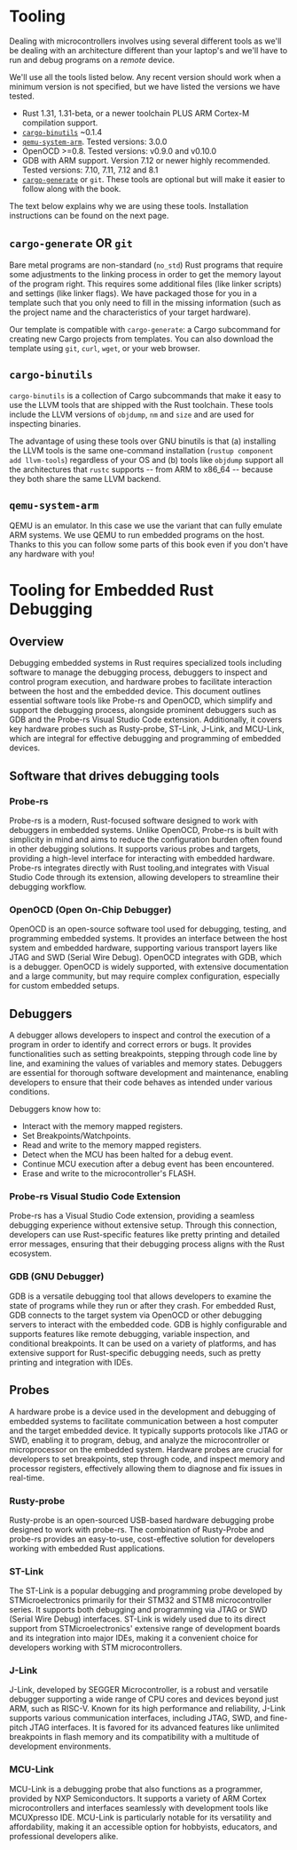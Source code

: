 # Tooling

Dealing with microcontrollers involves using several different tools as we'll be
dealing with an architecture different than your laptop's and we'll have to run
and debug programs on a *remote* device.

We'll use all the tools listed below. Any recent version should work when a
minimum version is not specified, but we have listed the versions we have
tested.

- Rust 1.31, 1.31-beta, or a newer toolchain PLUS ARM Cortex-M compilation
  support.
- [`cargo-binutils`](https://github.com/rust-embedded/cargo-binutils) ~0.1.4
- [`qemu-system-arm`](https://www.qemu.org/). Tested versions: 3.0.0
- OpenOCD >=0.8. Tested versions: v0.9.0 and v0.10.0
- GDB with ARM support. Version 7.12 or newer highly recommended. Tested
  versions: 7.10, 7.11, 7.12 and 8.1
- [`cargo-generate`](https://github.com/ashleygwilliams/cargo-generate) or `git`.
  These tools are optional but will make it easier to follow along with the book.

The text below explains why we are using these tools. Installation instructions
can be found on the next page.

## `cargo-generate` OR `git`

Bare metal programs are non-standard (`no_std`) Rust programs that require some
adjustments to the linking process in order to get the memory layout of the program
right. This requires some additional files (like linker scripts) and 
settings (like linker flags). We have packaged those for you in a template
such that you only need to fill in the missing information (such as the project name and the
characteristics of your target hardware).

Our template is compatible with `cargo-generate`: a Cargo subcommand for
creating new Cargo projects from templates. You can also download the
template using `git`, `curl`, `wget`, or your web browser.

## `cargo-binutils`

`cargo-binutils` is a collection of Cargo subcommands that make it easy to use
the LLVM tools that are shipped with the Rust toolchain. These tools include the
LLVM versions of `objdump`, `nm` and `size` and are used for inspecting
binaries.

The advantage of using these tools over GNU binutils is that (a) installing the
LLVM tools is the same one-command installation (`rustup component add
llvm-tools`) regardless of your OS and (b) tools like `objdump` support
all the architectures that `rustc` supports -- from ARM to x86_64 -- because
they both share the same LLVM backend.

## `qemu-system-arm`

QEMU is an emulator. In this case we use the variant that can fully emulate ARM
systems. We use QEMU to run embedded programs on the host. Thanks to this you
can follow some parts of this book even if you don't have any hardware with you!

# Tooling for Embedded Rust Debugging

## Overview

Debugging embedded systems in Rust requires specialized tools including software to manage the debugging process, debuggers to inspect and control program execution, and hardware probes to facilitate interaction between the host and the embedded device. This document outlines essential software tools like Probe-rs and OpenOCD, which simplify and support the debugging process, alongside prominent debuggers such as GDB and the Probe-rs Visual Studio Code extension. Additionally, it covers key hardware probes such as Rusty-probe, ST-Link, J-Link, and MCU-Link, which are integral for effective debugging and programming of embedded devices.

## Software that drives debugging tools

### Probe-rs

Probe-rs is a modern, Rust-focused software designed to work with debuggers in embedded systems. Unlike OpenOCD, Probe-rs is built with simplicity in mind and aims to reduce the configuration burden often found in other debugging solutions. It supports various probes and targets, providing a high-level interface for interacting with embedded hardware. Probe-rs integrates directly with Rust tooling,and integrates with Visual Studio Code through its extension, allowing developers to streamline their debugging workflow.


### OpenOCD (Open On-Chip Debugger)

OpenOCD is an open-source software tool used for debugging, testing, and programming embedded systems. It provides an interface between the host system and embedded hardware, supporting various transport layers like JTAG and SWD (Serial Wire Debug). OpenOCD integrates with GDB, which is a debugger. OpenOCD is widely supported, with extensive documentation and a large community, but may require complex configuration, especially for custom embedded setups.

## Debuggers

A debugger allows developers to inspect and control the execution of a program in order to identify and correct errors or bugs. It provides functionalities such as setting breakpoints, stepping through code line by line, and examining the values of variables and memory states. Debuggers are essential for thorough software development and maintenance, enabling developers to ensure that their code behaves as intended under various conditions.

Debuggers know how to:
 * Interact with the memory mapped registers. 
 * Set Breakpoints/Watchpoints.
 * Read and write to the memory mapped registers.
 * Detect when the MCU has been halted for a debug event.
 * Continue MCU execution after a debug event has been encountered.
 * Erase and write to the microcontroller's FLASH.

### Probe-rs Visual Studio Code Extension

Probe-rs has a Visual Studio Code extension, providing a seamless debugging experience without extensive setup. Through this connection, developers can use Rust-specific features like pretty printing and detailed error messages, ensuring that their debugging process aligns with the Rust ecosystem. 

### GDB (GNU Debugger) 

GDB is a versatile debugging tool that allows developers to examine the state of programs while they run or after they crash. For embedded Rust, GDB connects to the target system via OpenOCD or other debugging servers to interact with the embedded code. GDB is highly configurable and supports features like remote debugging, variable inspection, and conditional breakpoints. It can be used on a variety of platforms, and has extensive support for Rust-specific debugging needs, such as pretty printing and integration with IDEs.


## Probes

A hardware probe is a device used in the development and debugging of embedded systems to facilitate communication between a host computer and the target embedded device. It typically supports protocols like JTAG or SWD, enabling it to program, debug, and analyze the microcontroller or microprocessor on the embedded system. Hardware probes are crucial for developers to set breakpoints, step through code, and inspect memory and processor registers, effectively allowing them to diagnose and fix issues in real-time.

### Rusty-probe

Rusty-probe is an open-sourced USB-based hardware debugging probe designed to work with probe-rs. The combination of Rusty-Probe and probe-rs provides an easy-to-use, cost-effective solution for developers working with embedded Rust applications.

### ST-Link

The ST-Link is a popular debugging and programming probe developed by STMicroelectronics primarily for their STM32 and STM8 microcontroller series. It supports both debugging and programming via JTAG or SWD (Serial Wire Debug) interfaces. ST-Link is widely used due to its direct support from STMicroelectronics' extensive range of development boards and its integration into major IDEs, making it a convenient choice for developers working with STM microcontrollers.

### J-Link

J-Link, developed by SEGGER Microcontroller, is a robust and versatile debugger supporting a wide range of CPU cores and devices beyond just ARM, such as RISC-V. Known for its high performance and reliability, J-Link supports various communication interfaces, including JTAG, SWD, and fine-pitch JTAG interfaces. It is favored for its advanced features like unlimited breakpoints in flash memory and its compatibility with a multitude of development environments.

### MCU-Link

MCU-Link is a debugging probe that also functions as a programmer, provided by NXP Semiconductors. It supports a variety of ARM Cortex microcontrollers and interfaces seamlessly with development tools like MCUXpresso IDE. MCU-Link is particularly notable for its versatility and affordability, making it an accessible option for hobbyists, educators, and professional developers alike.